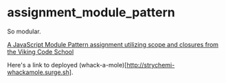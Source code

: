 # assignment_module_pattern
So modular.

[A JavaScript Module Pattern assignment utilizing scope and closures from the Viking Code School](http://www.vikingcodeschool.com)

Here's a link to deployed (whack-a-mole)[http://strychemi-whackamole.surge.sh]. 
